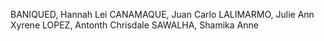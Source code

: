 BANIQUED, Hannah Lei
CANAMAQUE, Juan Carlo
LALIMARMO, Julie Ann Xyrene
LOPEZ, Antonth Chrisdale
SAWALHA, Shamika Anne
